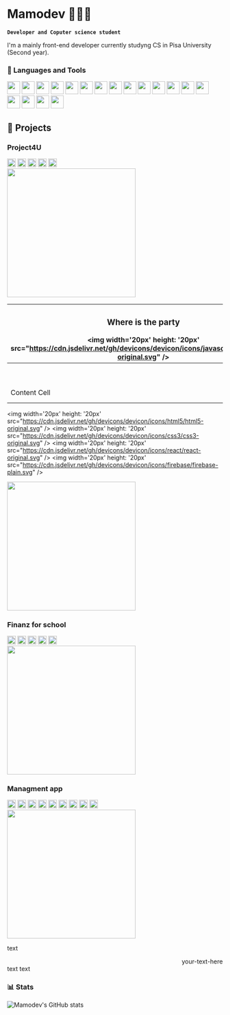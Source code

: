 # Mamodev 👨🏼‍💻

**`Developer and Coputer science student`**

I'm a mainly front-end developer currently studyng CS in <a>Pisa University</a> (Second year).

### 🧰 Languages and Tools
<div>
  <img width='30px' height: '30px' src="https://cdn.jsdelivr.net/gh/devicons/devicon/icons/javascript/javascript-original.svg" />
  <img width='30px' height: '30px' src="https://cdn.jsdelivr.net/gh/devicons/devicon/icons/typescript/typescript-original.svg" />
  <img width='30px' height: '30px' src="https://cdn.jsdelivr.net/gh/devicons/devicon/icons/html5/html5-original.svg" />
  <img width='30px' height: '30px' src="https://cdn.jsdelivr.net/gh/devicons/devicon/icons/css3/css3-original.svg" />
  <img width='30px' height: '30px' src="https://cdn.jsdelivr.net/gh/devicons/devicon/icons/sass/sass-original.svg" />
  <img width='30px' height: '30px' src="https://cdn.jsdelivr.net/gh/devicons/devicon/icons/java/java-original.svg" />
  <img width='30px' height: '30px' src="https://cdn.jsdelivr.net/gh/devicons/devicon/icons/bash/bash-original.svg" />
  <img width='30px' height: '30px' src="https://cdn.jsdelivr.net/gh/devicons/devicon/icons/firebase/firebase-plain.svg" />
  <img width='30px' height: '30px' src="https://cdn.jsdelivr.net/gh/devicons/devicon/icons/postgresql/postgresql-original-wordmark.svg" />
  <img width='30px' height: '30px' src="https://cdn.jsdelivr.net/gh/devicons/devicon/icons/mysql/mysql-original-wordmark.svg" />
  <img width='30px' height: '30px' src="https://cdn.jsdelivr.net/gh/devicons/devicon/icons/react/react-original.svg" />
  <img width='30px' height: '30px' src="https://cdn.jsdelivr.net/gh/devicons/devicon/icons/nextjs/nextjs-original-wordmark.svg" />
  <img width='30px' height: '30px' src="https://cdn.jsdelivr.net/gh/devicons/devicon/icons/electron/electron-original.svg" />
  <img width='30px' height: '30px' src="https://cdn.jsdelivr.net/gh/devicons/devicon/icons/redux/redux-original.svg" />
  <img width='30px' height: '30px' src="https://cdn.jsdelivr.net/gh/devicons/devicon/icons/docker/docker-original.svg" />
  <img width='30px' height: '30px' src="https://cdn.jsdelivr.net/gh/devicons/devicon/icons/git/git-original.svg" />
  <img width='30px' height: '30px' src="https://cdn.jsdelivr.net/gh/devicons/devicon/icons/vscode/vscode-original.svg" />
  <img width='30px' height: '30px' src="https://cdn.jsdelivr.net/gh/devicons/devicon/icons/nginx/nginx-original.svg" />
</div>

## 📝 Projects

  <h3> 
     Project4U
  </h3> 
  <div>
    <img width='20px' height: '20px' src="https://cdn.jsdelivr.net/gh/devicons/devicon/icons/javascript/javascript-original.svg" />
    <img width='20px' height: '20px' src="https://cdn.jsdelivr.net/gh/devicons/devicon/icons/html5/html5-original.svg" />
    <img width='20px' height: '20px' src="https://cdn.jsdelivr.net/gh/devicons/devicon/icons/css3/css3-original.svg" />
    <img width='20px' height: '20px' src="https://cdn.jsdelivr.net/gh/devicons/devicon/icons/sass/sass-original.svg" />
    <img width='20px' height: '20px' src="https://cdn.jsdelivr.net/gh/devicons/devicon/icons/react/react-original.svg" />
 
  </div>
   <img  width='300px' src="https://static.wixstatic.com/media/717ae6_2df1c532b96f4ac28e5705b99501bad5~mv2.png/v1/crop/x_126,y_0,w_1638,h_1080/fill/w_858,h_566,al_c,q_90,usm_0.66_1.00_0.01,enc_auto/projects.png" />
</p>
  


|<span> <h3> Where is the party </h3>    <img width='20px' height: '20px' src="https://cdn.jsdelivr.net/gh/devicons/devicon/icons/javascript/javascript-original.svg" /> </span>|Second Header |
| ------------- | ------------- |
|  | Content Cell  |
| Content Cell  | Content Cell  |


<div>

   <img width='20px' height: '20px' src="https://cdn.jsdelivr.net/gh/devicons/devicon/icons/html5/html5-original.svg" />
   <img width='20px' height: '20px' src="https://cdn.jsdelivr.net/gh/devicons/devicon/icons/css3/css3-original.svg" />
   <img width='20px' height: '20px' src="https://cdn.jsdelivr.net/gh/devicons/devicon/icons/react/react-original.svg" />
   <img width='20px' height: '20px' src="https://cdn.jsdelivr.net/gh/devicons/devicon/icons/firebase/firebase-plain.svg" />
  
</div>
   
<img  width='300px' src="https://lh3.googleusercontent.com/u/0/d/18C7oUVOPNfq15WYHmxP6M3ZV5juU0Xcj=w2880-h1578-iv1" />


<h3> 
  Finanz for school
</h3> 
<div>
   <img width='20px' height: '20px' src="https://cdn.jsdelivr.net/gh/devicons/devicon/icons/javascript/javascript-original.svg" />
   <img width='20px' height: '20px' src="https://cdn.jsdelivr.net/gh/devicons/devicon/icons/html5/html5-original.svg" />
   <img width='20px' height: '20px' src="https://cdn.jsdelivr.net/gh/devicons/devicon/icons/css3/css3-original.svg" />
   <img width='20px' height: '20px' src="https://cdn.jsdelivr.net/gh/devicons/devicon/icons/react/react-original.svg" />
   <img width='20px' height: '20px' src="https://cdn.jsdelivr.net/gh/devicons/devicon/icons/firebase/firebase-plain.svg" />
</div>
<img  width='300px' src="https://lh3.googleusercontent.com/u/0/d/18C7oUVOPNfq15WYHmxP6M3ZV5juU0Xcj=w2880-h1578-iv1" />

<h3> 
  Managment app
</h3> 
<div>
  <img width='20px' height: '20px' src="https://cdn.jsdelivr.net/gh/devicons/devicon/icons/javascript/javascript-original.svg" />
  <img width='20px' height: '20px' src="https://cdn.jsdelivr.net/gh/devicons/devicon/icons/html5/html5-original.svg" />
  <img width='20px' height: '20px' src="https://cdn.jsdelivr.net/gh/devicons/devicon/icons/css3/css3-original.svg" />
  <img width='20px' height: '20px' src="https://cdn.jsdelivr.net/gh/devicons/devicon/icons/react/react-original.svg" />
  <img width='20px' height: '20px' src="https://cdn.jsdelivr.net/gh/devicons/devicon/icons/electron/electron-original.svg" />
  <img width='20px' height: '20px' src="https://cdn.jsdelivr.net/gh/devicons/devicon/icons/bash/bash-original.svg" />
  <img width='20px' height: '20px' src="https://cdn.jsdelivr.net/gh/devicons/devicon/icons/docker/docker-original.svg" />
  <img width='20px' height: '20px' src="https://cdn.jsdelivr.net/gh/devicons/devicon/icons/nginx/nginx-original.svg" />
  <img width='20px' height: '20px' src="https://cdn.jsdelivr.net/gh/devicons/devicon/icons/postgresql/postgresql-original-wordmark.svg" />
</div>
<img  width='300px' src="https://lh3.googleusercontent.com/u/0/d/18C7oUVOPNfq15WYHmxP6M3ZV5juU0Xcj=w2880-h1578-iv1" />

text 
<div style="text-align: right"> your-text-here </div> text
text

### 📊 Stats

![Mamodev's GitHub stats](https://github-readme-stats.vercel.app/api?username=mamodev&show_icons=true&theme=gruvbox)


